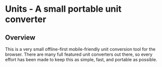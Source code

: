 # Units - A small portable unit converter

## Overview

This is a very small offline-first mobile-friendly unit conversion tool for the browser. There are many full featured unit converters out there, so every effort has been made to keep this as simple, fast, and portable as possible.

